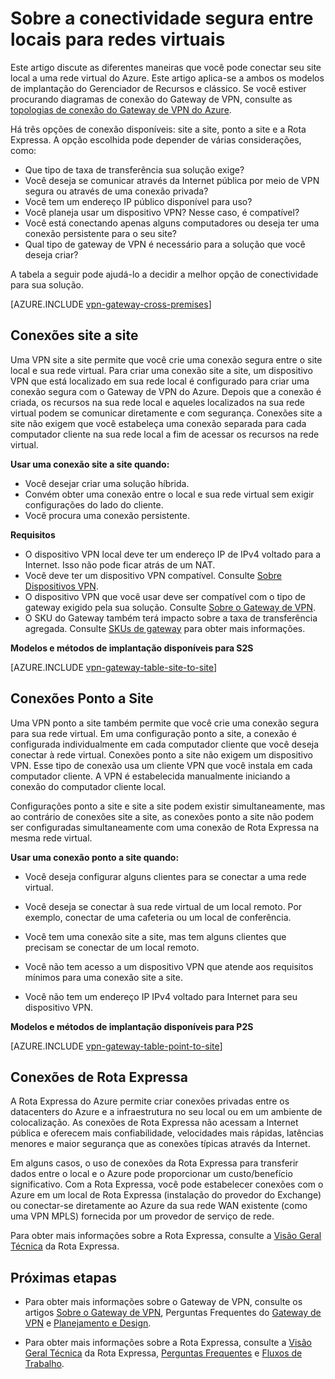 <properties 
   pageTitle="Sobre a conectividade segura entre locais para redes virtuais | Microsoft Azure"
   description="Saiba mais sobre os tipos de conexão segura entre locais para redes virtuais, incluindo site a site, ponto a site e conexões de Rota Expressa."
   services="vpn-gateway"
   documentationCenter="na"
   authors="cherylmc"
   manager="carmonm"
   editor="" />
<tags 
   ms.service="vpn-gateway"
   ms.devlang="na"
   ms.topic="get-started-article"
   ms.tgt_pltfrm="na"
   ms.workload="infrastructure-services"
   ms.date="05/16/2016"
   ms.author="cherylmc" />

# Sobre a conectividade segura entre locais para redes virtuais

Este artigo discute as diferentes maneiras que você pode conectar seu site local a uma rede virtual do Azure. Este artigo aplica-se a ambos os modelos de implantação do Gerenciador de Recursos e clássico. Se você estiver procurando diagramas de conexão do Gateway de VPN, consulte as [topologias de conexão do Gateway de VPN do Azure](vpn-gateway-topology.md).

Há três opções de conexão disponíveis: site a site, ponto a site e a Rota Expressa. A opção escolhida pode depender de várias considerações, como:


- Que tipo de taxa de transferência sua solução exige?
- Você deseja se comunicar através da Internet pública por meio de VPN segura ou através de uma conexão privada?
- Você tem um endereço IP público disponível para uso?
- Você planeja usar um dispositivo VPN? Nesse caso, é compatível?
- Você está conectando apenas alguns computadores ou deseja ter uma conexão persistente para o seu site?
- Qual tipo de gateway de VPN é necessário para a solução que você deseja criar?

A tabela a seguir pode ajudá-lo a decidir a melhor opção de conectividade para sua solução.

[AZURE.INCLUDE [vpn-gateway-cross-premises](../../includes/vpn-gateway-cross-premises-include.md)]

## Conexões site a site

Uma VPN site a site permite que você crie uma conexão segura entre o site local e sua rede virtual. Para criar uma conexão site a site, um dispositivo VPN que está localizado em sua rede local é configurado para criar uma conexão segura com o Gateway de VPN do Azure. Depois que a conexão é criada, os recursos na sua rede local e aqueles localizados na sua rede virtual podem se comunicar diretamente e com segurança. Conexões site a site não exigem que você estabeleça uma conexão separada para cada computador cliente na sua rede local a fim de acessar os recursos na rede virtual.

**Usar uma conexão site a site quando:**

- Você desejar criar uma solução híbrida.
- Convém obter uma conexão entre o local e sua rede virtual sem exigir configurações do lado do cliente.
- Você procura uma conexão persistente. 

**Requisitos**

- O dispositivo VPN local deve ter um endereço IP de IPv4 voltado para a Internet. Isso não pode ficar atrás de um NAT.
- Você deve ter um dispositivo VPN compatível. Consulte [Sobre Dispositivos VPN](vpn-gateway-about-vpn-devices.md). 
- O dispositivo VPN que você usar deve ser compatível com o tipo de gateway exigido pela sua solução. Consulte [Sobre o Gateway de VPN](vpn-gateway-about-vpngateways.md).
- O SKU do Gateway também terá impacto sobre a taxa de transferência agregada. Consulte [SKUs de gateway](vpn-gateway-about-vpngateways.md#gwsku) para obter mais informações. 

**Modelos e métodos de implantação disponíveis para S2S**

[AZURE.INCLUDE [vpn-gateway-table-site-to-site](../../includes/vpn-gateway-table-site-to-site-include.md)]


## Conexões Ponto a Site

Uma VPN ponto a site também permite que você crie uma conexão segura para sua rede virtual. Em uma configuração ponto a site, a conexão é configurada individualmente em cada computador cliente que você deseja conectar à rede virtual. Conexões ponto a site não exigem um dispositivo VPN. Esse tipo de conexão usa um cliente VPN que você instala em cada computador cliente. A VPN é estabelecida manualmente iniciando a conexão do computador cliente local.

Configurações ponto a site e site a site podem existir simultaneamente, mas ao contrário de conexões site a site, as conexões ponto a site não podem ser configuradas simultaneamente com uma conexão de Rota Expressa na mesma rede virtual.

**Usar uma conexão ponto a site quando:**

- Você deseja configurar alguns clientes para se conectar a uma rede virtual.

- Você deseja se conectar à sua rede virtual de um local remoto. Por exemplo, conectar de uma cafeteria ou um local de conferência.

- Você tem uma conexão site a site, mas tem alguns clientes que precisam se conectar de um local remoto.

- Você não tem acesso a um dispositivo VPN que atende aos requisitos mínimos para uma conexão site a site.

- Você não tem um endereço IP IPv4 voltado para Internet para seu dispositivo VPN.

**Modelos e métodos de implantação disponíveis para P2S**

[AZURE.INCLUDE [vpn-gateway-table-point-to-site](../../includes/vpn-gateway-table-point-to-site-include.md)]

## Conexões de Rota Expressa

A Rota Expressa do Azure permite criar conexões privadas entre os datacenters do Azure e a infraestrutura no seu local ou em um ambiente de colocalização. As conexões de Rota Expressa não acessam a Internet pública e oferecem mais confiabilidade, velocidades mais rápidas, latências menores e maior segurança que as conexões típicas através da Internet.

Em alguns casos, o uso de conexões da Rota Expressa para transferir dados entre o local e o Azure pode proporcionar um custo/benefício significativo. Com a Rota Expressa, você pode estabelecer conexões com o Azure em um local de Rota Expressa (instalação do provedor do Exchange) ou conectar-se diretamente ao Azure da sua rede WAN existente (como uma VPN MPLS) fornecida por um provedor de serviço de rede.

Para obter mais informações sobre a Rota Expressa, consulte a [Visão Geral Técnica](../expressroute/expressroute-introduction.md) da Rota Expressa.


## Próximas etapas

- Para obter mais informações sobre o Gateway de VPN, consulte os artigos [Sobre o Gateway de VPN](vpn-gateway-about-vpngateways.md), Perguntas Frequentes do [Gateway de VPN](vpn-gateway-vpn-faq.md) e [Planejamento e Design](vpn-gateway-plan-design.md).

- Para obter mais informações sobre a Rota Expressa, consulte a [Visão Geral Técnica](../expressroute/expressroute-introduction.md) da Rota Expressa, [Perguntas Frequentes](../expressroute/expressroute-faqs.md) e [Fluxos de Trabalho](../expressroute/expressroute-workflows.md).

<!---HONumber=AcomDC_0518_2016-->
